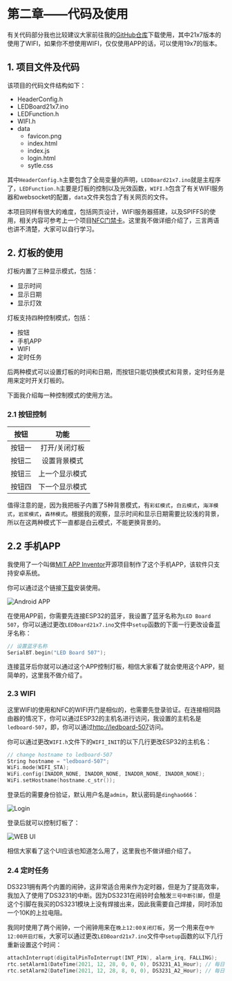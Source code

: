 # 第二章——代码及使用

有关代码部分我也比较建议大家前往我的[GitHub仓库](https://github.com/MR-Addict/WS2812-LED-Ping-Pong-Board.git)下载使用，其中21x7版本的使用了WIFI，如果你不想使用WIFI，仅仅使用APP的话，可以使用19x7的版本。

## 1. 项目文件及代码

该项目的代码文件结构如下：

- HeaderConfig.h
- LEDBoard21x7.ino
- LEDFunction.h
- WIFI.h
- data
  - favicon.png
  - index.html
  - index.js
  - login.html
  - sytle.css

其中`HeaderConfig.h`主要包含了全局变量的声明，`LEDBoard21x7.ino`就是主程序了，`LEDFunction.h`主要是灯板的控制以及光效函数，`WIFI.h`包含了有关WIFI服务器和websocket的配置，`data`文件夹包含了有关网页的文件。

本项目同样有很大的难度，包括网页设计，WIFI服务器搭建，以及SPIFFS的使用，相关内容可参考上一个项目[NFC门禁卡](../NFC/Chapter2.md)。这里我不做详细介绍了，三言两语也讲不清楚，大家可以自行学习。

## 2. 灯板的使用

灯板内置了三种显示模式，包括：

- 显示时间
- 显示日期
- 显示灯效

灯板支持四种控制模式，包括：

- 按钮
- 手机APP
- WIFI
- 定时任务

后两种模式可以设置灯板的时间和日期，而按钮只能切换模式和背景，定时任务是用来定时开关灯板的。

下面我介绍每一种控制模式的使用方法。

### 2.1 按钮控制

|  按钮  |      功能      |
| :----: | :------------: |
| 按钮一 | 打开/关闭灯板  |
| 按钮二 |  设置背景模式  |
| 按钮三 | 上一个显示模式 |
| 按钮四 | 下一个显示模式 |

值得注意的是，因为我把板子内置了5种背景模式，有`彩虹模式`，`白云模式`，`海洋模式`，`岩浆模式`，`森林模式`。根据我的观察，显示时间和显示日期需要比较浅的背景，所以在这两种模式下一直都是白云模式，不能更换背景的。

## 2.2 手机APP

我使用了一个叫做[MIT APP Inventor](http://ai2.appinventor.mit.edu/?locale=en#5202799305818112)开源项目制作了这个手机APP，该软件只支持安卓系统。

你可以通过这个链接[下载](software/LED-Board.apk)安装使用。

![Android APP](Images/1-6.png)

在使用APP前，你需要先连接ESP32的蓝牙，我设置了蓝牙名称为`LED Board 507`，你可以通过更改`LEDBoard21x7.ino`文件中`setup`函数的下面一行更改设备蓝牙名称：

```cpp
// 设置蓝牙名称
SerialBT.begin("LED Board 507");
```

连接蓝牙后你就可以通过这个APP控制灯板，相信大家看了就会使用这个APP，挺简单的，这里我不做介绍了。

### 2.3 WIFI

这里WIFI的使用和NFC的WIFI开门是相似的，也需要先登录验证。在连接相同路由器的情况下，你可以通过ESP32的主机名进行访问，我设置的主机名是`ledboard-507`，即，你可以通过[http://ledboard-507](http://ledboard-507)访问。

你可以通过更改`WIFI.h`文件下的`WIFI_INIT`的以下几行更改ESP32的主机名：

```cpp
// change hostname to ledboard-507
String hostname = "ledboard-507";
WiFi.mode(WIFI_STA);
WiFi.config(INADDR_NONE, INADDR_NONE, INADDR_NONE, INADDR_NONE);
WiFi.setHostname(hostname.c_str());
```

登录后的需要身份验证，默认用户名是`admin`，默认密码是`dinghao666`：

![Login](Images/1-7.png)

登录后就可以控制灯板了：

![WEB UI](Images/1-8.png)

相信大家看了这个UI应该也知道怎么用了，这里我也不做详细介绍了。

### 2.4 定时任务

DS3231拥有两个内置的闹钟，这非常适合用来作为定时器，但是为了提高效率，我加入了使用了DS3231的中断。因为DS3231在闹铃时会触发`三号中断引脚`，但是这个引脚在我买的DS3231模块上没有焊接出来，因此我需要自己焊接，同时添加一个10K的上拉电阻。

我同时使用了两个闹钟，一个闹钟用来在`晚上12:00关闭灯板`，另一个用来在`中午12:00开启灯板`，大家可以通过更改`LEDBoard21x7.ino`文件中`setup`函数的以下几行重新设置这个时间：

```cpp
attachInterrupt(digitalPinToInterrupt(INT_PIN), alarm_irq, FALLING);
rtc.setAlarm1(DateTime(2021, 12, 28, 0, 0, 0), DS3231_A1_Hour); // 每日凌晨12点关闭LED
rtc.setAlarm2(DateTime(2021, 12, 28, 8, 0, 0), DS3231_A2_Hour); // 每日早晨8点打开LED
```
